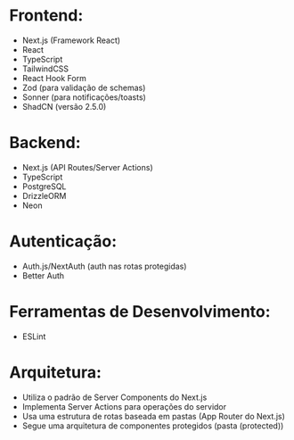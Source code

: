 # Frontend:

- Next.js (Framework React)
- React
- TypeScript
- TailwindCSS
- React Hook Form
- Zod (para validação de schemas)
- Sonner (para notificações/toasts)
- ShadCN (versão  2.5.0)

# Backend:

- Next.js (API Routes/Server Actions)
- TypeScript
- PostgreSQL
- DrizzleORM
- Neon

# Autenticação:

- Auth.js/NextAuth (auth nas rotas protegidas)
- Better Auth

# Ferramentas de Desenvolvimento:

- ESLint

# Arquitetura:

- Utiliza o padrão de Server Components do Next.js
- Implementa Server Actions para operações do servidor
- Usa uma estrutura de rotas baseada em pastas (App Router do Next.js)
- Segue uma arquitetura de componentes protegidos (pasta (protected))

